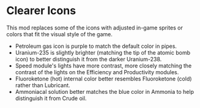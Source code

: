 # Clearer Icons

This mod replaces some of the icons with adjusted in-game sprites or colors that fit the visual style of the game.

* Petroleum gas icon is purple to match the default color in pipes.
* Uranium-235 is slightly brighter (matching the tip of the atomic bomb icon) to better distinguish it from the darker Uranium-238.
* Speed module's lights have more contrast, more closely matching the contrast of the lights on the Efficiency and Productivity modules.
* Fluoroketone (hot) internal color better resembles Fluoroketone (cold) rather than Lubricant.
* Ammoniacal solution better matches the blue color in Ammonia to help distinguish it from Crude oil.